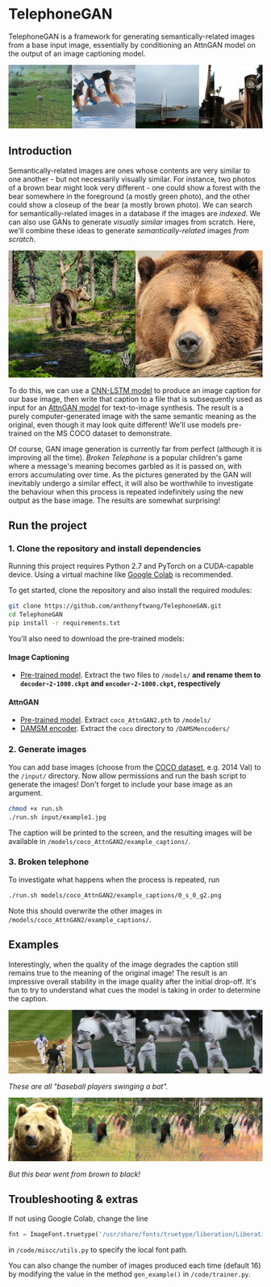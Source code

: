 # TelephoneGAN

TelephoneGAN is a framework for generating semantically-related images from a base input image, essentially by conditioning an AttnGAN model on the output of an image captioning model.

![header](header.png)

## Introduction

Semantically-related images are ones whose contents are very similar to one another - but not necessarily visually similar. For instance, two photos of a brown bear might look very different - one could show a forest with the bear somewhere in the foreground (a mostly green photo), and the other could show a closeup of the bear (a mostly brown photo). We can search for semantically-related images in a database if the images are *indexed*. We can also use GANs to generate *visually similar* images from scratch. Here, we'll combine these ideas to generate *semantically-related* images *from scratch*.

![bear-comparison](bear-comparison.png)

To do this, we can use a [CNN-LSTM model](https://github.com/yunjey/pytorch-tutorial/tree/master/tutorials/03-advanced/image_captioning) to produce an image caption for our base image, then write that caption to a file that is subsequently used as input for an [AttnGAN model](https://github.com/taoxugit/AttnGAN) for text-to-image synthesis. The result is a purely computer-generated image with the same semantic meaning as the original, even though it may look quite different! We'll use models pre-trained on the MS COCO dataset to demonstrate.

Of course, GAN image generation is currently far from perfect (although it is improving all the time). *Broken Telephone* is a popular children's game where a message's meaning becomes garbled as it is passed on, with errors accumulating over time. As the pictures generated by the GAN will inevitably undergo a similar effect, it will also be worthwhile to investigate the behaviour when this process is repeated indefinitely using the new output as the base image. The results are somewhat surprising!

## Run the project

### 1. Clone the repository and install dependencies

Running this project requires Python 2.7 and PyTorch on a CUDA-capable device. Using a virtual machine like [Google Colab](https://colab.research.google.com/notebooks/welcome.ipynb) is recommended.

To get started, clone the repository and also install the required modules:

```bash
git clone https://github.com/anthonyftwang/TelephoneGAN.git
cd TelephoneGAN
pip install -r requirements.txt
```

You'll also need to download the pre-trained models:

#### Image Captioning

- [Pre-trained model](https://www.dropbox.com/s/ne0ixz5d58ccbbz/pretrained_model.zip). Extract the two files to `/models/` **and rename them to `decoder-2-1000.ckpt` and `encoder-2-1000.ckpt`, respectively**

#### AttnGAN

- [Pre-trained model](https://drive.google.com/file/d/1i9Xkg9nU74RAvkcqKE-rJYhjvzKAMnCi/view). Extract `coco_AttnGAN2.pth` to `/models/`
- [DAMSM encoder](https://drive.google.com/file/d/1zIrXCE9F6yfbEJIbNP5-YrEe2pZcPSGJ/view). Extract the `coco` directory to `/DAMSMencoders/`

### 2. Generate images

You can add base images (choose from the [COCO dataset](http://cocodataset.org/#download), e.g. 2014 Val) to the `/input/` directory. Now allow permissions and run the bash script to generate the images! Don't forget to include your base image as an argument.

```bash
chmod +x run.sh
./run.sh input/example1.jpg
```

The caption will be printed to the screen, and the resulting images will be available in `/models/coco_AttnGAN2/example_captions/`.

### 3. Broken telephone

To investigate what happens when the process is repeated, run

```bash
./run.sh models/coco_AttnGAN2/example_captions/0_s_0_g2.png
```

Note this should overwrite the other images in `/models/coco_AttnGAN2/example_captions/`.

## Examples

Interestingly, when the quality of the image degrades the caption still remains true to the meaning of the original image! The result is an impressive overall stability in the image quality after the initial drop-off. It's fun to try to understand what cues the model is taking in order to determine the caption.

![baseball](baseball.png)

*These are all "baseball players swinging a bat".*

![bear](bear.png)

*But this bear went from brown to black!*

## Troubleshooting & extras

If not using Google Colab, change the line

```python
fnt = ImageFont.truetype('/usr/share/fonts/truetype/liberation/LiberationMono-Regular.ttf', 50)
```

in `/code/miscc/utils.py` to specify the local font path.

You can also change the number of images produced each time (default 16) by modifying the value in the method `gen_example()` in `/code/trainer.py`.